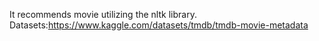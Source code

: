 It recommends movie utilizing the nltk library.
Datasets:https://www.kaggle.com/datasets/tmdb/tmdb-movie-metadata
